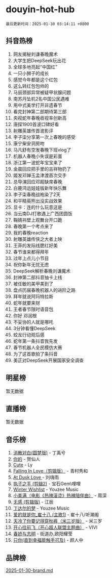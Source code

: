 # douyin-hot-hub

`最后更新时间：2025-01-30 03:14:11 +0800`

## 抖音热榜

1. 网友揭秘刘谦春晚魔术
1. 大学生把DeepSeek玩出花
1. 全球多地亮起“中国红”
1. 一只小狮子的成长
1. 感觉今年都是这个红包
1. 这么转红包包帅的
1. 马丽颈部异常被疑甲状腺问题
1. 南苏丹坠机2名中国公民遇难
1. 用中式美学打开非遗春节
1. 看完封神第二部期待第三部
1. 央视蛇年春晚收视率创新高
1. 唐探1900首波口碑好看
1. 射雕英雄传首波影评
1. 李子柒分享第一次上春晚的感受
1. 康宁柴安洞房吻
1. 马凡舒有空发春晚下班vlog了
1. 机器人春晚小失误是彩蛋
1. 浙江第一波蛇年宝宝来了
1. 金晨回应把手里的吉祥物扔了
1. 姬发邓婵玉孟津渡首次交手
1. 总导演回应邓超缺席春晚
1. 白鹿鸿运娃娃版新年快乐舞
1. 李子柒春晚战袍染了2天
1. 和平精英熊出没实战效果
1. 显卡：连的什么玩意这是
1. 当云南DJ打歌遇上广西团圆饭
1. 鞠婧祎壁上观舞台开口跪
1. 春晚第一个考点来了
1. 我的春晚reaction
1. 射雕英雄传侠之大者上映
1. 王菲的发际线腮红好美
1. 春节谁来都得拜年
1. 过年上点儿小节目
1. 祝你新年无忧无虑
1. DeepSeek解析春晚刘谦魔术
1. 封神第二部抖音抽卡上线
1. 被任敏的美甲美到了
1. 盘点历届春晚机器人的进阶之路
1. 拜年就说阿玛特拉斯
1. 蛇年就要来财
1. 王者春节限时语音包
1. 你好 邓润根
1. 不妥协的人就是哪吒
1. 3分钟看懂DeepSeek
1. 蛟龙行动观后感
1. 蛇年第一条抖音我先发
1. 春节机器人全民模仿大赛
1. 为了这首歌拍了条抖音
1. 美正对DeepSeek开展国家安全调查

## 明星榜

暂无数据

## 直播榜

暂无数据

## 音乐榜

1. [消散对白(圆梦版)](https://sf3-cdn-tos.douyinstatic.com/obj/tos-cn-ve-2774/og4jB5I5IizzoZVAAAzWgBMAsMDWoArfwBOiFs) - 丁禹兮
1. [你的](https://sf5-hl-cdn-tos.douyinstatic.com/obj/tos-cn-ve-2774/oYuIeKf42jB7sEV6B2upMdpYAgfrQWj0FeRegh) - 贺仙人
1. [Cute](https://sf5-hl-cdn-tos.douyinstatic.com/obj/tos-cn-ve-2774/o4IbIzHWKAAB4wsS5qMBRiiAlEBGTpQRNfFvuo) - Ly
1. [Falling In Love（剪辑版）](https://sf5-hl-cdn-tos.douyinstatic.com/obj/tos-cn-ve-2774/o8ajpA8zzgBPahbBIO8AcKGBLJezFCRd1wfP9f) - 青村秀和
1. [ At Dusk  Love ](https://sf5-hl-cdn-tos.douyinstatic.com/obj/tos-cn-ve-2774/o8CrpCf5CaYgI4ZrtQgMQAFEfuGqNnRSDQAPBc) - 刘嗨雨
1. [执子之手 (剪辑2)](https://sf5-hl-cdn-tos.douyinstatic.com/obj/tos-cn-ve-2774/oUoZLQjCc31XzqsBnBQUNgeKtYPBcgbFDwtfcu) - 宝石Gem\哩哩
1. [Winter Wishlist](https://sf5-hl-cdn-tos.douyinstatic.com/obj/tos-cn-ve-2774/oIIgUOeamCFCVAzxN6MFRLIBlLGpUqQxeeHrLE) - Youzee Music
1. [小美满（电影《热辣滚烫》热辣陪伴曲）](https://sf5-hl-cdn-tos.douyinstatic.com/obj/tos-cn-ve-2774/o0GAn2lSgfZIDUgtevCGDQYnFg4CwnrBaxbTZL) - 周深
1. [无感 (剪辑版)](https://sf5-hl-cdn-tos.douyinstatic.com/obj/tos-cn-ve-2774/o0eIsUzJBDlQaQFC5OFlgbMEZC1TFYBftOBn6p) - 江辰
1. [丁达尔的梦](https://sf5-hl-cdn-tos.douyinstatic.com/obj/tos-cn-ve-2774/oMU3WirUZBVQkAC9ccG5P2IQirziZM2RTInUY) - Youzee Music
1. [爱的就是你_崔十八 (主歌1)](https://sf5-hl-cdn-tos.douyinstatic.com/obj/tos-cn-ve-2774/oI5BO5DhFZ6UTcNCnZaOCBLtZ7WIMQGfgnXf5E) - 崔十八/听潮阁
1. [天冷了你要记得穿秋裤（米三岁版）](https://sf5-hl-cdn-tos.douyinstatic.com/obj/tos-cn-ve-2774/oQlIwVIDWiZ6BQilAorS7MA0AgCkQDvcZAdm1) - 米三岁
1. [开心往前飞（开心超人联盟主题曲）](https://sf5-hl-cdn-tos.douyinstatic.com/obj/tos-cn-ve-2774/9d8fb7c82cf1421fb93a9fe925275e0a) - VIVI
1. [春娇与志明](https://sf5-hl-cdn-tos.douyinstatic.com/obj/tos-cn-ve-2774/e530d8fceb7044b39707d7f9ff54add1) - 街道办,欧阳耀莹
1. [只你(直到幸福能触手可及)](https://sf5-hl-cdn-tos.douyinstatic.com/obj/tos-cn-ve-2774/o0lBkRDzFTeaVSUz3ZZSCBVtZ5DIMQGfgmEAuE) - 颜人中

## 品牌榜

[2025-01-30-brand.md](2025-01-30-brand.md)
